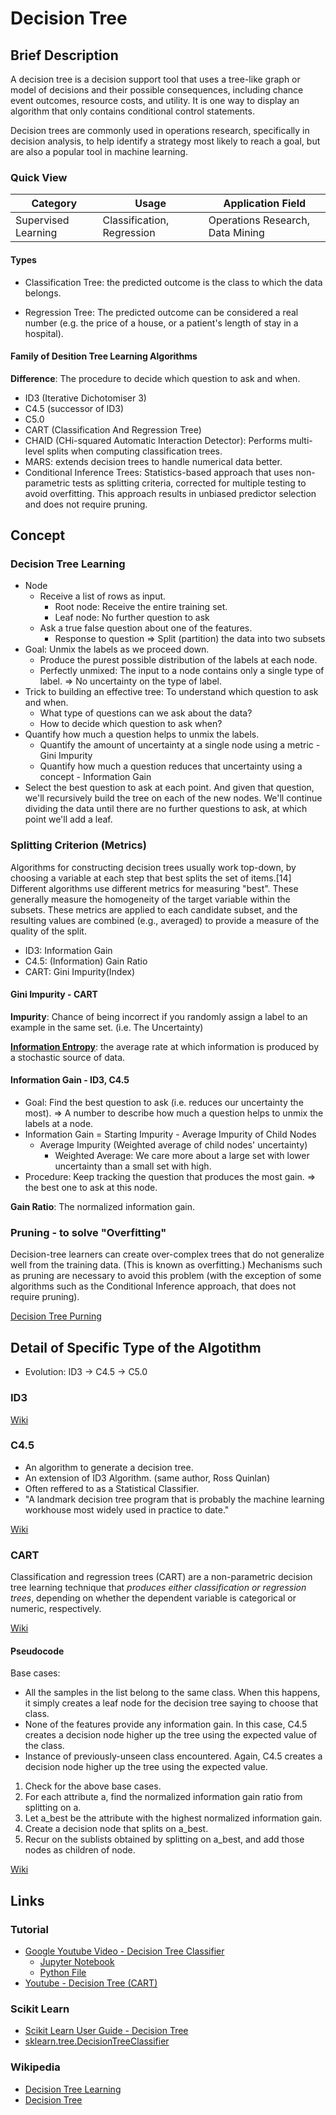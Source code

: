 # Decision Tree

## Brief Description

A decision tree is a decision support tool that uses a tree-like graph or model of decisions and their possible consequences, including chance event outcomes, resource costs, and utility. It is one way to display an algorithm that only contains conditional control statements.

Decision trees are commonly used in operations research, specifically in decision analysis, to help identify a strategy most likely to reach a goal, but are also a popular tool in machine learning.

### Quick View

Category|Usage|Application Field
--------|-----|-----------------
Supervised Learning|Classification, Regression|Operations Research, Data Mining

#### Types

* Classification Tree: the predicted outcome is the class to which the data belongs.

* Regression Tree: The predicted outcome can be considered a real number (e.g. the price of a house, or a patient's length of stay in a hospital).

#### Family of Desition Tree Learning Algorithms

**Difference**: The procedure to decide which question to ask and when.

* ID3 (Iterative Dichotomiser 3)
* C4.5 (successor of ID3)
* C5.0
* CART (Classification And Regression Tree)
* CHAID (CHi-squared Automatic Interaction Detector): Performs multi-level splits when computing classification trees.
* MARS: extends decision trees to handle numerical data better.
* Conditional Inference Trees: Statistics-based approach that uses non-parametric tests as splitting criteria, corrected for multiple testing to avoid overfitting. This approach results in unbiased predictor selection and does not require pruning.

## Concept

### Decision Tree Learning

* Node
    * Receive a list of rows as input.
        * Root node: Receive the entire training set.
        * Leaf node: No further question to ask
    * Ask a true false question about one of the features.
        * Response to question => Split (partition) the data into two subsets
* Goal: Unmix the labels as we proceed down.
    * Produce the purest possible distribution of the labels at each node.
    * Perfectly unmixed: The input to a node contains only a single type of label.
        => No uncertainty on the type of label.
* Trick to building an effective tree: To understand which question to ask and when.
    * What type of questions can we ask about the data?
    * How to decide which question to ask when?
* Quantify how much a question helps to unmix the labels.
    * Quantify the amount of uncertainty at a single node using a metric - Gini Impurity
    * Quantify how much a question reduces that uncertainty using a concept - Information Gain
* Select the best question to ask at each point. And given that question, we'll recursively build the tree on each of the new nodes. We'll continue dividing the data until there are no further questions to ask, at which point we'll add a leaf.

### Splitting Criterion (Metrics)

Algorithms for constructing decision trees usually work top-down, by choosing a variable at each step that best splits the set of items.[14] Different algorithms use different metrics for measuring "best". These generally measure the homogeneity of the target variable within the subsets. These metrics are applied to each candidate subset, and the resulting values are combined (e.g., averaged) to provide a measure of the quality of the split.

* ID3: Information Gain
* C4.5: (Information) Gain Ratio
* CART: Gini Impurity(Index)

#### Gini Impurity - CART

**Impurity**: Chance of being incorrect if you randomly assign a label to an example in the same set. (i.e. The Uncertainty)

[**Information Entropy**](https://en.wikipedia.org/wiki/Entropy_(information_theory)): the average rate at which information is produced by a stochastic source of data.

#### Information Gain - ID3, C4.5

* Goal: Find the best question to ask (i.e. reduces our uncertainty the most).
    => A number to describe how much a question helps to unmix the labels at a node.
* Information Gain = Starting Impurity - Average Impurity of Child Nodes
    * Average Impurity (Weighted average of child nodes' uncertainty)
        * Weighted Average: We care more about a large set with lower uncertainty than a small set with high.
* Procedure: Keep tracking the question that produces the most gain. => the best one to ask at this node.

**Gain Ratio**: The normalized information gain.

### Pruning - to solve "Overfitting"

Decision-tree learners can create over-complex trees that do not generalize well from the training data. (This is known as overfitting.) Mechanisms such as pruning are necessary to avoid this problem (with the exception of some algorithms such as the Conditional Inference approach, that does not require pruning).

[Decision Tree Purning](https://en.wikipedia.org/wiki/Pruning_(decision_trees))

## Detail of Specific Type of the Algotithm

* Evolution: ID3 -> C4.5 -> C5.0

### ID3

[Wiki](https://en.wikipedia.org/wiki/ID3_algorithm)

### C4.5

* An algorithm to generate a decision tree.
* An extension of ID3 Algorithm. (same author, Ross Quinlan)
* Often reffered to as a Statistical Classifier.
* "A landmark decision tree program that is probably the machine learning workhouse most widely used in practice to date."

[Wiki](https://en.wikipedia.org/wiki/C4.5_algorithm)

### CART

Classification and regression trees (CART) are a non-parametric decision tree learning technique that *produces either classification or regression trees*, depending on whether the dependent variable is categorical or numeric, respectively.

[Wiki](https://en.wikipedia.org/wiki/Predictive_analytics#Classification_and_regression_trees_.28CART.29)

#### Pseudocode

Base cases:

* All the samples in the list belong to the same class. When this happens, it simply creates a leaf node for the decision tree saying to choose that class.
* None of the features provide any information gain. In this case, C4.5 creates a decision node higher up the tree using the expected value of the class.
* Instance of previously-unseen class encountered. Again, C4.5 creates a decision node higher up the tree using the expected value.

1. Check for the above base cases.
2. For each attribute a, find the normalized information gain ratio from splitting on a.
3. Let a_best be the attribute with the highest normalized information gain.
4. Create a decision node that splits on a_best.
5. Recur on the sublists obtained by splitting on a_best, and add those nodes as children of node.

[Wiki](https://en.wikipedia.org/wiki/C4.5_algorithm)

## Links

### Tutorial

* [Google Youtube Video - Decision Tree Classifier](https://youtu.be/LDRbO9a6XPU)
    * [Jupyter Notebook](https://github.com/random-forests/tutorials/blob/master/decision_tree.ipynb)
    * [Python File](https://github.com/random-forests/tutorials/blob/master/decision_tree.py)
* [Youtube - Decision Tree (CART)](https://youtu.be/DCZ3tsQIoGU)

### Scikit Learn

* [Scikit Learn User Guide - Decision Tree](http://scikit-learn.org/stable/modules/tree.html)
* [sklearn.tree.DecisionTreeClassifier](http://scikit-learn.org/stable/modules/generated/sklearn.tree.DecisionTreeClassifier.html#sklearn.tree.DecisionTreeClassifier)

### Wikipedia

* [Decision Tree Learning](https://en.wikipedia.org/wiki/Decision_tree_learning)
* [Decision Tree](https://en.wikipedia.org/wiki/Decision_tree)